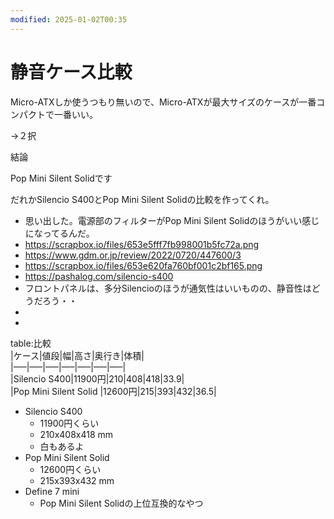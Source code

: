 ```yaml
---
modified: 2025-01-02T00:35
---
```

# 静音ケース比較

Micro-ATXしか使うつもり無いので、Micro-ATXが最大サイズのケースが一番コンパクトで一番いい。

→２択

結論

Pop Mini Silent Solidです

だれかSilencio S400とPop Mini Silent Solidの比較を作ってくれ。

- 思い出した。電源部のフィルターがPop Mini Silent Solidのほうがいい感じになってるんだ。  
- https://scrapbox.io/files/653e5fff7fb998001b5fc72a.png  
- https://www.gdm.or.jp/review/2022/0720/447600/3  
- https://scrapbox.io/files/653e620fa760bf001c2bf165.png  
- https://pashalog.com/silencio-s400  
- フロントパネルは、多分Silencioのほうが通気性はいいものの、静音性はどうだろう・・  
-  
-  

table:比較  
|ケース|値段|幅|高さ|奥行き|体積|  
|—–|—–|—–|—–|—–|—–|—–|  
|Silencio S400|11900円|210|408|418|33.9|  
|Pop Mini Silent Solid |12600円|215|393|432|36.5|  

- Silencio S400
    - 11900円くらい
    - 210x408x418 mm
    - 白もあるよ
- Pop Mini Silent Solid
    - 12600円くらい
    - 215x393x432 mm
- Define 7 mini
    - Pop Mini Silent Solidの上位互換的なやつ